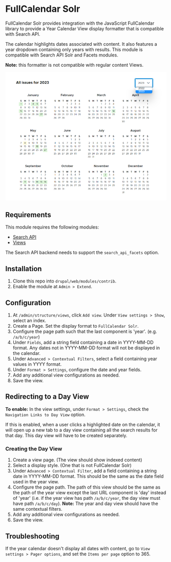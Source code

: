 # FullCalendar Solr

FullCalendar Solr provides integration with the JavaScript FullCalendar library
to provide a Year Calendar View display formatter that is compatible with
Search API.

The calendar highlights dates associated with content. It also features a year
dropdown containing only years with results. This module is compatible
with Search API Solr and Facets modules.

**Note:** this formatter is not compatible with regular content Views.

![image](docs/year-calendar.png)


## Requirements

This module requires the following modules:

- [Search API](https://www.drupal.org/project/search_api)
- [Views](https://www.drupal.org/project/views)

The Search API backend needs to support the `search_api_facets` option.


## Installation

1. Clone this repo into `drupal/web/modules/contrib`.
1. Enable the module at `Admin > Extend`.


## Configuration

1. At `/admin/structure/views`, click `Add view`. Under `View settings > Show`,
select an index.
1. Create a Page. Set the display format to `FullCalendar Solr`.
1. Configure the page path such that the last component is 'year'.
(e.g. `/a/b/c/year`)
1. Under `Fields`, add a string field containing a date in YYYY-MM-DD format. 
Any dates not in YYYY-MM-DD format will not be displayed in the calendar.
1. Under `Advanced > Contextual Filters`, select a field containing year values
in YYYY format.
1. Under `Format > Settings`, configure the date and year fields.
1. Add any additional view configurations as needed.
1. Save the view.


## Redirecting to a Day View

**To enable:** In the view settings, under `Format > Settings`, check the
`Navigation Links to Day View` option. 

If this is enabled, when a user clicks a highlighted date on the calendar,
it will open up a new tab to a day view containing all the search results
for that day. This day view will have to be created separately.

### Creating the Day View

1. Create a view page. (The view should show indexed content)
1. Select a display style. (One that is not FullCalendar Solr)
1. Under `Advanced > Contextual Filter`, add a field containing a string date
in YYYY-MM-DD format. This should be the same as the date field used in the
year view.
1. Configure the page path. The path of this view should be the same as the
path of the year view except the last URL component is 'day' instead of 'year'
(i.e. if the year view has path `/a/b/c/year`, the day view must have path
`/a/b/c/day`).
**Note:** The year and day view should have the same contextual filters.
1. Add any additional view configurations as needed.
1. Save the view.


## Troubleshooting

If the year calendar doesn't display all dates with content, go to
`View settings > Pager options`, and set the `Items per page` option to 365.
